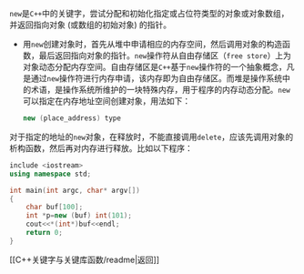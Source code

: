 `new`是`C++`中的关键字，尝试分配和初始化指定或占位符类型的对象或对象数组，并返回指向对象 (或数组的初始对象) 的指针。
- 用`new`创建对象时，首先从堆中申请相应的内存空间，然后调用对象的构造函数，最后返回指向对象的指针。`new`操作符从自由存储区（`free store`）上为对象动态分配内存空间。自由存储区是`C++`基于`new`操作符的一个抽象概念，凡是通过`new`操作符进行内存申请，该内存即为自由存储区。而堆是操作系统中的术语，是操作系统所维护的一块特殊内存，用于程序的内存动态分配。`new`可以指定在内存地址空间创建对象，用法如下：
	```cpp
	new (place_address) type
	```

对于指定的地址的`new`对象，在释放时，不能直接调用`delete`，应该先调用对象的析构函数，然后再对内存进行释放。比如以下程序：
```cpp
include <iostream>
using namespace std;

int main(int argc, char* argv[])
{
    char buf[100];
    int *p=new (buf) int(101);
    cout<<*(int*)buf<<endl;
    return 0;
}
```

[[C++关键字与关键库函数/readme|返回]]